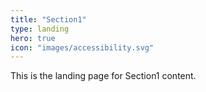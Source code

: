 ```yaml
---
title: "Section1"
type: landing
hero: true
icon: "images/accessibility.svg"
---
```


This is the landing page for Section1 content.
